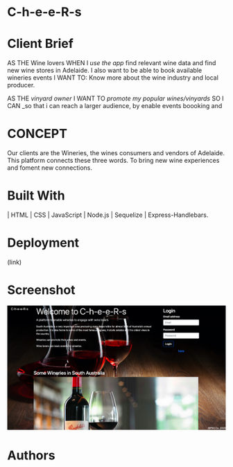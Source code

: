 # C-h-e-e-R-s

# Client Brief

AS THE Wine lovers
WHEN I _use the app_ find relevant wine data and find new wine stores in Adelaide.
I also want to be able to book available wineries events 
I WANT TO: Know more about the wine industry and local producer.

AS THE _vinyard owner_
I WANT TO _promote my popular wines/vinyards_
SO I CAN _so that i can reach a larger audience, by enable events boooking and 

# CONCEPT 
Our clients are the Wineries, the wines consumers and vendors of Adelaide. This platform connects these three words. To bring new wine experiences and foment new connections.

# Built With
| HTML | CSS | JavaScript | Node.js | Sequelize | Express-Handlebars. 

# Deployment
(link)

# Screenshot
<img src="./public/img/screenshot.png" alt="screenshot">

# Authors


